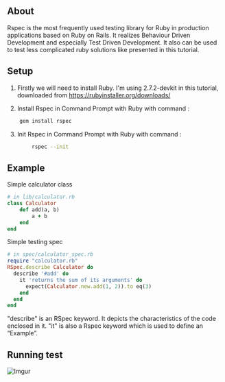 
## About
  Rspec  is the most frequently used testing library for Ruby in production applications based on Ruby on Rails.
  It realizes Behaviour Driven Development and especially Test Driven Development. It also can be used to test 
  less complicated ruby solutions like presented in this tutorial.

  
## Setup
1. Firstly we will need to install Ruby. 
I'm using 2.7.2-devkit in this tutorial, downloaded from https://rubyinstaller.org/downloads/

2. Install Rspec in Command Prompt with Ruby with command :
``` bash
    gem install rspec
```
3.  Init Rspec in Command Prompt with Ruby with command :

``` bash
        rspec --init
```


## Example 
Simple calculator class

``` Ruby
# in lib/calculator.rb
class Calculator
	def add(a, b)
  		a + b
	end
end
```


Simple testing spec
``` Ruby
# in spec/calculator_spec.rb
require "calculator.rb"
RSpec.describe Calculator do
  describe '#add' do
    it 'returns the sum of its arguments' do
      expect(Calculator.new.add(1, 2)).to eq(3)
    end
  end
end
```
"describe" is an RSpec keyword. It depicts the characteristics of the code enclosed in it.
"it" is also a Rspec keyword which is used to define an “Example”.

## Running test

  ![Imgur](https://imgur.com/4YVAamp)

    
